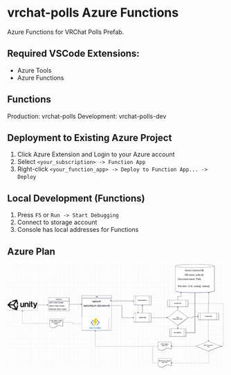 # vrchat-polls Azure Functions

Azure Functions for VRChat Polls Prefab.

## Required VSCode Extensions:

- Azure Tools
- Azure Functions

## Functions

Production: vrchat-polls
Development: vrchat-polls-dev

## Deployment to Existing Azure Project

1. Click Azure Extension and Login to your Azure account
2. Select `<your_subscription> -> Function App`
3. Right-click `<your_function_app> -> Deploy to Function App... -> Deploy`

## Local Development (Functions)

1. Press `F5` or `Run -> Start Debugging`
2. Connect to storage account
3. Console has local addresses for Functions

## Azure Plan

![Alt text](docs/azure-plan.png)